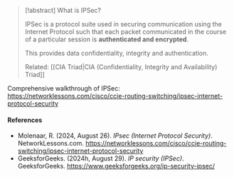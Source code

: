 
>[!abstract] What is IPSec?
>
>IPSec is a protocol suite used in securing communication using the Internet Protocol such that each packet communicated in the course of a particular session is **authenticated and encrypted**.
>
>This provides data confidentiality, integrity and authentication. 
>
>Related: [[CIA Triad|CIA (Confidentiality, Integrity and Availability) Triad]]
 

Comprehensive walkthrough of IPSec: https://networklessons.com/cisco/ccie-routing-switching/ipsec-internet-protocol-security

#### References
- Molenaar, R. (2024, August 26). _IPsec (Internet Protocol Security)_. NetworkLessons.com. https://networklessons.com/cisco/ccie-routing-switching/ipsec-internet-protocol-security
- GeeksforGeeks. (2024h, August 29). _IP security (IPSec)_. GeeksforGeeks. https://www.geeksforgeeks.org/ip-security-ipsec/